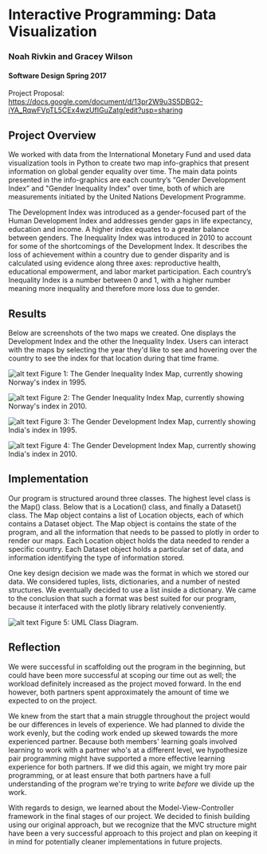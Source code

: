 # Interactive Programming: Data Visualization
### Noah Rivkin and Gracey Wilson
#### Software Design Spring 2017


Project Proposal: https://docs.google.com/document/d/13pr2W9u3S5DBG2-iYA_RqwFVpTL5CEx4wzUfIGuZatg/edit?usp=sharing

## Project Overview
We worked with data from the International Monetary Fund and used data visualization tools in Python to create two map info-graphics that present information on global gender equality over time. The main data points presented in the info-graphics are each country’s “Gender Development Index” and "Gender Inequality Index" over time, both of which are measurements initiated by the United Nations Development Programme.

The Development Index was introduced as a gender-focused part of the Human Development Index and addresses gender gaps in life expectancy, education and income. A higher index equates to a greater balance between genders. The Inequality Index was introduced in 2010 to account for some of the shortcomings of the Development Index. It describes the loss of achievement within a country due to gender disparity and is calculated using evidence along three axes: reproductive health, educational empowerment, and labor market participation. Each country’s Inequality Index is a number between 0 and 1, with a higher number meaning more inequality and therefore more loss due to gender.

## Results

Below are screenshots of the two maps we created. One displays the Development Index and the other the Inequality Index. Users can interact with the maps by selecting the year they'd like to see and hovering over the country to see the index for that location during that time frame.

![alt text](/home/gracey/InteractiveProgramming/InequalityNorway1995.png)
Figure 1: The Gender Inequality Index Map, currently showing Norway's index in 1995.

![alt text](/home/gracey/InteractiveProgramming/InequalityNorway2010.png)
Figure 2: The Gender Inequality Index Map, currently showing Norway's index in 2010.

![alt text](/home/gracey/InteractiveProgramming/DevelopmentIndia1995.png)
Figure 3: The Gender Development Index Map, currently showing India's index in 1995.

![alt text](/home/gracey/InteractiveProgramming/DevelopmentIndia2010.png)
Figure 4: The Gender Development Index Map, currently showing India's index in 2010.


## Implementation

Our program is structured around three classes. The highest level class is the Map() class. Below that is a Location() class, and finally a Dataset() class. The Map object contains a list of Location objects, each of which contains a Dataset object. The Map object is contains the state of the program, and all the information that needs to be passed to plotly in order to render our maps. Each Location object holds the data needed to render a specific country. Each Dataset object holds a particular set of data, and information identifying the type of information stored.

One key design decision we made was the format in which we stored our data. We considered tuples, lists, dictionaries, and a number of nested structures. We eventually decided to use a list inside a dictionary. We came to the conclusion that such a format was best suited for our program, because it interfaced with the plotly library relatively conveniently.

![alt text](/home/gracey/InteractiveProgramming/UML_diagram.png)
Figure 5: UML Class Diagram.

## Reflection

We were successful in scaffolding out the program in the beginning, but could have been more successful at scoping our time out as well; the workload definitely increased as the project moved forward. In the end however, both partners spent approximately the amount of time we expected to on the project.

We knew from the start that a main struggle throughout the project would be our differences in levels of experience. We had planned to divide the work evenly, but the coding work ended up skewed towards the more experienced partner. Because both members' learning goals involved learning to work with a partner who's at a different level, we hypothesize pair programming might have supported a more effective learning experience for both partners. If we did this again, we might try more pair programming, or at least ensure that both partners have a full understanding of the program we're trying to write *before* we divide up the work.

With regards to design, we learned about the Model-View-Controller framework in the final stages of our project. We decided to finish building using our original approach, but we recognize that the MVC structure might have been a very successful approach to this project and plan on keeping it in mind for potentially cleaner implementations in future projects.
